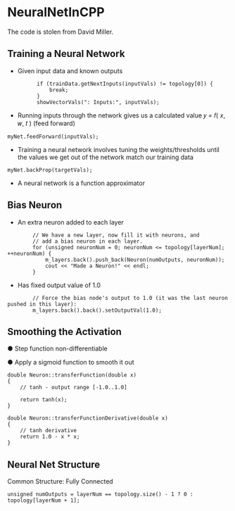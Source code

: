 # NeuralNetInCPP

The code is stolen from David Miller.

## Training a Neural Network

- Given input data and known outputs
  ~~~
        if (trainData.getNextInputs(inputVals) != topology[0]) {
            break;
        }
        showVectorVals(": Inputs:", inputVals);
  ~~~
- Running inputs through the network gives us a
calculated value 𝑦 = 𝑓( 𝑥, 𝑤, 𝑡 ) (feed forward)
~~~
myNet.feedForward(inputVals);
~~~
- Training a neural network involves tuning the
weights/thresholds until the values we get out of
the network match our training data
~~~
myNet.backProp(targetVals);
~~~
- A neural network is a function approximator

## Bias Neuron
- An extra neuron added to each layer
~~~
        // We have a new layer, now fill it with neurons, and
        // add a bias neuron in each layer.
        for (unsigned neuronNum = 0; neuronNum <= topology[layerNum]; ++neuronNum) {
            m_layers.back().push_back(Neuron(numOutputs, neuronNum));
            cout << "Made a Neuron!" << endl;
        }
~~~
- Has fixed output
value of 1.0
~~~
        // Force the bias node's output to 1.0 (it was the last neuron pushed in this layer):
        m_layers.back().back().setOutputVal(1.0);
~~~

## Smoothing the Activation

● Step function non-differentiable

● Apply a sigmoid function to smooth it out

~~~
double Neuron::transferFunction(double x)
{
    // tanh - output range [-1.0..1.0]

    return tanh(x);
}

double Neuron::transferFunctionDerivative(double x)
{
    // tanh derivative
    return 1.0 - x * x;
}
~~~

## Neural Net Structure
Common Structure: Fully Connected
~~~
unsigned numOutputs = layerNum == topology.size() - 1 ? 0 : topology[layerNum + 1];
~~~
